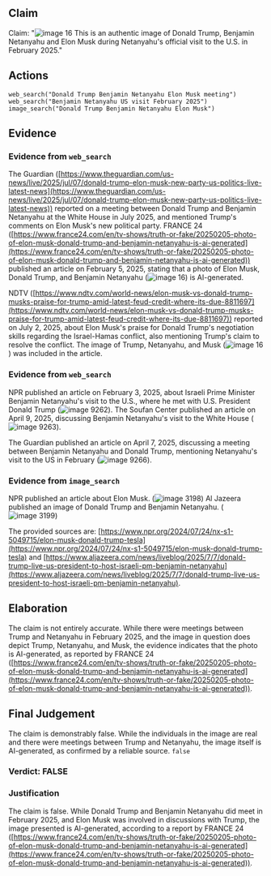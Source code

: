 ## Claim
Claim: "![image 16](media/19.jpg) This is an authentic image of Donald Trump, Benjamin Netanyahu and Elon Musk during Netanyahu's official visit to the U.S. in February 2025."

## Actions
```
web_search("Donald Trump Benjamin Netanyahu Elon Musk meeting")
web_search("Benjamin Netanyahu US visit February 2025")
image_search("Donald Trump Benjamin Netanyahu Elon Musk")
```

## Evidence
### Evidence from `web_search`
The Guardian ([https://www.theguardian.com/us-news/live/2025/jul/07/donald-trump-elon-musk-new-party-us-politics-live-latest-news](https://www.theguardian.com/us-news/live/2025/jul/07/donald-trump-elon-musk-new-party-us-politics-live-latest-news)) reported on a meeting between Donald Trump and Benjamin Netanyahu at the White House in July 2025, and mentioned Trump's comments on Elon Musk's new political party. FRANCE 24 ([https://www.france24.com/en/tv-shows/truth-or-fake/20250205-photo-of-elon-musk-donald-trump-and-benjamin-netanyahu-is-ai-generated](https://www.france24.com/en/tv-shows/truth-or-fake/20250205-photo-of-elon-musk-donald-trump-and-benjamin-netanyahu-is-ai-generated)) published an article on February 5, 2025, stating that a photo of Elon Musk, Donald Trump, and Benjamin Netanyahu (![image 16](media/19.jpg)) is AI-generated.

NDTV ([https://www.ndtv.com/world-news/elon-musk-vs-donald-trump-musks-praise-for-trump-amid-latest-feud-credit-where-its-due-8811697](https://www.ndtv.com/world-news/elon-musk-vs-donald-trump-musks-praise-for-trump-amid-latest-feud-credit-where-its-due-8811697)) reported on July 2, 2025, about Elon Musk's praise for Donald Trump's negotiation skills regarding the Israel-Hamas conflict, also mentioning Trump's claim to resolve the conflict. The image of Trump, Netanyahu, and Musk (![image 16](media/19.jpg)) was included in the article.


### Evidence from `web_search`
NPR published an article on February 3, 2025, about Israeli Prime Minister Benjamin Netanyahu's visit to the U.S., where he met with U.S. President Donald Trump (![image 9262](media/2025-08-30_00-37-1756514224-296423.jpg)). The Soufan Center published an article on April 9, 2025, discussing Benjamin Netanyahu's visit to the White House (![image 9263](media/2025-08-30_00-37-1756514225-667213.jpg)).

The Guardian published an article on April 7, 2025, discussing a meeting between Benjamin Netanyahu and Donald Trump, mentioning Netanyahu's visit to the US in February (![image 9266](media/2025-08-30_00-37-1756514238-652510.jpg)).


### Evidence from `image_search`
NPR published an article about Elon Musk. (![image 3198](media/2025-08-02_21-26-1754169988-953931.jpg)) Al Jazeera published an image of Donald Trump and Benjamin Netanyahu. (![image 3199](media/2025-08-02_21-26-1754169989-168939.jpg))

The provided sources are: [https://www.npr.org/2024/07/24/nx-s1-5049715/elon-musk-donald-trump-tesla](https://www.npr.org/2024/07/24/nx-s1-5049715/elon-musk-donald-trump-tesla) and [https://www.aljazeera.com/news/liveblog/2025/7/7/donald-trump-live-us-president-to-host-israeli-pm-benjamin-netanyahu](https://www.aljazeera.com/news/liveblog/2025/7/7/donald-trump-live-us-president-to-host-israeli-pm-benjamin-netanyahu).


## Elaboration
The claim is not entirely accurate. While there were meetings between Trump and Netanyahu in February 2025, and the image in question does depict Trump, Netanyahu, and Musk, the evidence indicates that the photo is AI-generated, as reported by FRANCE 24 ([https://www.france24.com/en/tv-shows/truth-or-fake/20250205-photo-of-elon-musk-donald-trump-and-benjamin-netanyahu-is-ai-generated](https://www.france24.com/en/tv-shows/truth-or-fake/20250205-photo-of-elon-musk-donald-trump-and-benjamin-netanyahu-is-ai-generated)).


## Final Judgement
The claim is demonstrably false. While the individuals in the image are real and there were meetings between Trump and Netanyahu, the image itself is AI-generated, as confirmed by a reliable source. `false`

### Verdict: FALSE

### Justification
The claim is false. While Donald Trump and Benjamin Netanyahu did meet in February 2025, and Elon Musk was involved in discussions with Trump, the image presented is AI-generated, according to a report by FRANCE 24 ([https://www.france24.com/en/tv-shows/truth-or-fake/20250205-photo-of-elon-musk-donald-trump-and-benjamin-netanyahu-is-ai-generated](https://www.france24.com/en/tv-shows/truth-or-fake/20250205-photo-of-elon-musk-donald-trump-and-benjamin-netanyahu-is-ai-generated)).
